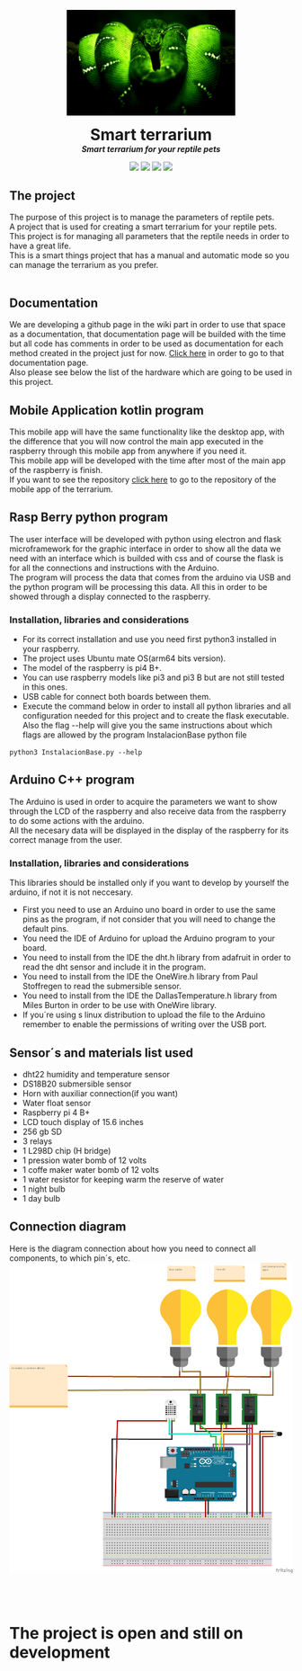 <p align="center">
  <img width="300" src="https://github.com/dmtzs/ProyectoRaspArduino/blob/master/resources/Imgs/BoaEsmeraldaAppOriginal.png" alt="logo">
  <h1 align="center" style="margin: 0 auto 0 auto;">Smart terrarium</h1>
  <h5 align="center" style="margin: 0 auto 0 auto;">Smart terrarium for your reptile pets</h5>
</p>

<p align="center">
    <img src="https://img.shields.io/github/last-commit/dmtzs/ProyectoRaspArduino">
    <img src="https://img.shields.io/github/contributors/dmtzs/ProyectoRaspArduino">
    <img src="https://img.shields.io/github/issues/dmtzs/ProyectoRaspArduino?label=issues">
    <img src="https://img.shields.io/github/stars/dmtzs/ProyectoRaspArduino">
</p>

## The project
The purpose of this project is to manage the parameters of reptile pets.
<br>
A project that is used for creating a smart terrarium for your reptile pets. This project is for managing all parameters that the reptile needs in order to have a great life.
<br>
This is a smart things project that has a manual and automatic mode so you can manage the terrarium as you prefer.
<br><br>

## Documentation
We are developing a github page in the wiki part in order to use that space as a documentation, that documentation page will be builded with the time but all code has comments in order to be used as documentation for each method created in the project just for now. [Click here](https://github.com/dmtzs/ProyectoRaspArduino/wiki) in order to go to that documentation page.
<br>
Also please see below the list of the hardware which are going to be used in this project.

## Mobile Application kotlin program
This mobile app will have the same functionality like the desktop app, with the difference that you will now control the main app executed in the raspberry through this mobile app from anywhere if you need it.
<br>
This mobile app will be developed with the time after most of the main app of the raspberry is finish.
<br>
If you want to see the repository [click here](https://github.com/dmtzs/TerrariumMobileApp) to go to the repository of the mobile app of the terrarium.

## Rasp Berry python program
The user interface will be developed with python using electron and flask microframework for the graphic interface in order to show all the data we need with an interface which is builded with css and of course the flask is for all the connections and instructions with the Arduino.
<br>
The program will process the data that comes from the arduino via USB and the python program will be processing this data.
All this in order to be showed through a display connected to the raspberry.
<br>

### Installation, libraries and considerations
* For its correct installation and use you need first python3 installed in your raspberry.
* The project uses Ubuntu mate OS(arm64 bits version).
* The model of the raspberry is pi4 B+.
* You can use raspberry models like pi3 and pi3 B but are not still tested in this ones.
* USB cable for connect both boards between them.
* Execute the command below in order to install all python libraries and all configuration needed for this project and to create the flask executable. Also the flag --help will give you the same instructions about which flags are allowed by the program InstalacionBase python file
```
python3 InstalacionBase.py --help
```

## Arduino C++ program
The Arduino is used in order to acquire the parameters we want to show through the LCD of the raspberry and also receive data from the raspberry to do some actions with the arduino.
<br>
All the necesary data will be displayed in the display of the raspberry for its correct manage from the user.

### Installation, libraries and considerations
This libraries should be installed only if you want to develop by yourself the arduino, if not it is not neccesary.
* First you need to use an Arduino uno board in order to use the same pins as the program, if not consider that you will need to change the default pins.
* You need the IDE of Arduino for upload the Arduino program to your board.
* You need to install from the IDE the dht.h library from adafruit in order to read the dht sensor and include it in the program.
* You need to install from the IDE the OneWire.h library from Paul Stoffregen to read the submersible sensor.
* You need to install from the IDE the DallasTemperature.h library from Miles Burton in order to be use with OneWire library.
* If you´re using s linux distribution to upload the file to the Arduino remember to enable the permissions of writing over the USB port.

## Sensor´s and materials list used
* dht22 humidity and temperature sensor
* DS18B20 submersible sensor
* Horn with auxiliar connection(if you want)
* Water float sensor
* Raspberry pi 4 B+
* LCD touch display of 15.6 inches
* 256 gb SD
* 3 relays
* 1 L298D chip (H bridge)
* 1 pression water bomb of 12 volts
* 1 coffe maker water bomb of 12 volts
* 1 water resistor for keeping warm the reserve of water
* 1 night bulb
* 1 day bulb

## Connection diagram
Here is the diagram connection about how you need to connect all components, to which pin´s, etc.
![](resources/Imgs/Diagrama.png)

<br><br>

# The project is open and still on development
